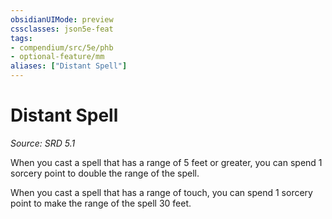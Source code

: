 ```yaml
---
obsidianUIMode: preview
cssclasses: json5e-feat
tags:
- compendium/src/5e/phb
- optional-feature/mm
aliases: ["Distant Spell"]
---
```

# Distant Spell
*Source: SRD 5.1*  

When you cast a spell that has a range of 5 feet or greater, you can spend 1 sorcery point to double the range of the spell.

When you cast a spell that has a range of touch, you can spend 1 sorcery point to make the range of the spell 30 feet.